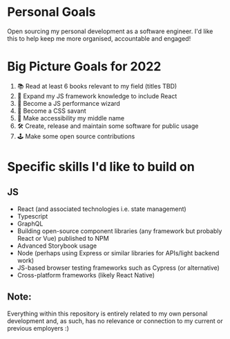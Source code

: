 Personal Goals
==============

Open sourcing my personal development as a software engineer. I'd like this to help keep me more organised, accountable and engaged!

# Big Picture Goals for 2022
1. 📚 Read at least 6 books relevant to my field (titles TBD)
2. 🤖 Expand my JS framework knowledge to include React
3. 🧙 Become a JS performance wizard
4. 🎨 Become a CSS savant
5. 💜 Make accessibility my middle name
6. 🛠️ Create, release and maintain some software for public usage
7. 🕹️ Make some open source contributions


# Specific skills I'd like to build on

## JS
- React (and associated technologies i.e. state management)
- Typescript
- GraphQL
- Building open-source component libraries (any framework but probably React or Vue) published to NPM
- Advanced Storybook usage
- Node (perhaps using Express or similar libraries for APIs/light backend work)
- JS-based browser testing frameworks such as Cypress (or alternative)
- Cross-platform frameworks (likely React Native)



























## Note:
Everything within this repository is entirely related to my own personal development and, as such, has no relevance or connection to my current or previous employers :)